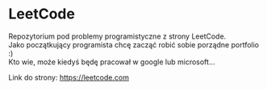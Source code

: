 # LeetCode

Repozytorium pod problemy programistyczne z strony LeetCode. <br>
Jako początkujący programista chcę zacząć robić sobie porządne portfolio :&rpar; <br>
Kto wie, może kiedyś będę pracował w google lub microsoft...

Link do strony: https://leetcode.com